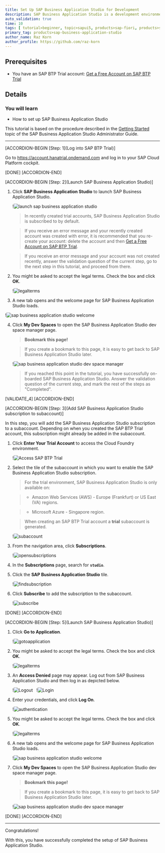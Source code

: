 ```yaml
---
title: Set Up SAP Business Application Studio for Development
description: SAP Business Application Studio is a development environment available on SAP Business Technology Platform. Before you can start developing using SAP Business Application Studio, administrators must perform the required onboarding steps that are described in this tutorial.
auto_validation: true
time: 10
tags: [ tutorial>beginner, topic>sapui5, products>sap-fiori, products>sap-cloud-platform, products>sap-cloud-platform-workflow, software-product-function>sap-cloud-application-programming-model, topic>mobile, products>sap-mobile-cards, products>mobile-development-kit-client]
primary_tag: products>sap-business-application-studio
author_name: Raz Korn
author_profile: https://github.com/raz-korn
---
```


## Prerequisites
 - You have an SAP BTP Trial account: [Get a Free Account on SAP BTP Trial](hcp-create-trial-account)

## Details
### You will learn
  - How to set up SAP Business Application Studio

This tutorial is based on the procedure described in the [Getting Started](https://help.sap.com/viewer/9d1db9835307451daa8c930fbd9ab264/Cloud/en-US/19611ddbe82f4bf2b493283e0ed602e5.html) topic of the SAP Business Application Studio Administrator Guide.

---

[ACCORDION-BEGIN [Step: 1](Log into SAP BTP Trial)]

Go to <https://account.hanatrial.ondemand.com> and log in to your SAP Cloud Platform cockpit.

[DONE]
[ACCORDION-END]

[ACCORDION-BEGIN [Step: 2](Launch SAP Business Application Studio)]

1. Click **SAP Business Application Studio** to launch SAP Business Application Studio.

    !![launch sap business application studio](2020-10-SCP-Access-AppStudio-.png)

    >In recently created trial accounts, SAP Business Application Studio is subscribed to by default.

    >If you receive an error message and your recently created account was created with error, it is recommended that you re-create your account: delete the account and then [Get a Free Account on SAP BTP Trial](hcp-create-trial-account).

    >If you receive an error message and your account was not created recently, answer the validation question of the current step, go to the next step in this tutorial, and proceed from there.

2. You might be asked to accept the legal terms. Check the box and click **OK**.

    !![legalterms](2020-03-AppStudio-Terms--.png)

3. A new tab opens and the welcome page for SAP Business Application Studio loads.

!![sap business application studio welcome](BAS_Welcome-.png)

4. Click **My Dev Spaces** to open the SAP Business Application Studio dev space manager page.
    <br>
    >**Bookmark this page!**

    >If you create a bookmark to this page, it is easy to get back to SAP Business Application Studio later.

    !![sap business application studio dev space manager](BAS-Dev-Space-Manager-Empty-.png)

    >If you reached this point in the tutorial, you have successfully on-boarded SAP Business Application Studio. Answer the validation question of the current step, and mark the rest of the steps as "Completed".

[VALIDATE_4]
[ACCORDION-END]

[ACCORDION-BEGIN [Step: 3](Add SAP Business Application Studio subscription to subaccount)]

In this step, you will add the SAP Business Application Studio subscription to a subaccount. Depending on when you created the SAP BTP Trial account, this subscription might already be added in the subaccount.

1. Click **Enter Your Trial Account** to access the Cloud Foundry environment.

    !![Access SAP BTP Trial](2020-08-SCP-Access-Trial-.png)

2. Select the tile of the subaccount in which you want to enable the SAP Business Application Studio subscription.

    >For the trial environment, SAP Business Application Studio is only available on:

    > - Amazon Web Services (AWS) - Europe (Frankfurt) or US East (VA) regions.

    > - Microsoft Azure - Singapore region.

    >When creating an SAP BTP Trial account a **trial** subaccount is generated.

    !![subaccount](2020-08-Cockpit-Select-Subaccount-.png)

3. From the navigation area, click **Subscriptions**.

    !![opensubscriptions](2020-08-Cockpit-Navigate-to-Subscriptions-.png)

4. In the **Subscriptions** page, search for **`studio`**.

5. Click the **SAP Business Application Studio** tile.

    !![findsubscription](2020-03-Cockpit-Filter-and-Select-AppStudio-Subscription--.png)

6. Click **Subscribe** to add the subscription to the subaccount.

    !![subscribe](2020-03-Cockpit-Subscribe--.png)

[DONE]
[ACCORDION-END]

[ACCORDION-BEGIN [Step: 5](Launch SAP Business Application Studio)]

1. Click **Go to Application**.

    !![gotoapplication](2020-08-Cockpit-Go-to-Application-.png)

2. You might be asked to accept the legal terms. Check the box and click **OK**.

    !![legalterms](2020-03-AppStudio-Terms--.png)

3. An **Access Denied** page may appear. Log out from SAP Business Application Studio and then log in as depicted below.

    !![Logout](2020-05-AppStudio-Access-Denied-Logout-.png)
    &nbsp;
    !![Login](2020-05-AppStudio-Access-Denied-Login-.png)

4. Enter your credentials, and click **Log On**.

    !![authentication](2020-03-AppStudio-Authentication--.png)

5. You might be asked to accept the legal terms. Check the box and click **OK**.

    !![legalterms](2020-03-AppStudio-Terms--.png)

6. A new tab opens and the welcome page for SAP Business Application Studio loads.

    !![sap business application studio welcome](BAS_Welcome-.png)

7. Click **My Dev Spaces** to open the SAP Business Application Studio dev space manager page.
    <br>
    >**Bookmark this page!**

    >If you create a bookmark to this page, it is easy to get back to SAP Business Application Studio later.

    !![sap business application studio dev space manager](BAS-Dev-Space-Manager-Empty-.png)

[DONE]
[ACCORDION-END]

---

Congratulations!

With this, you have successfully completed the setup of SAP Business Application Studio.
